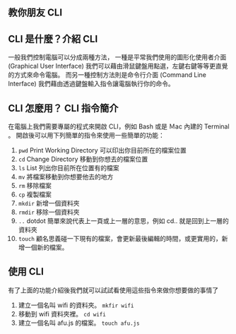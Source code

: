 ## 教你朋友 CLI

## CLI 是什麼？介紹 CLI
一般我們控制電腦可以分成兩種方法，
一種是平常我們使用的圖形化使用者介面 (Graphical User Interface) 
我們可以藉由滑鼠鍵盤用點選，左鍵右鍵等等更直覺的方式來命令電腦。
而另一種控制方法則是命令行介面 (Command Line Interface) 
我們藉由透過鍵盤輸入指令讓電腦執行你的命令。

## CLI 怎麼用？ CLI 指令簡介
在電腦上我們需要專屬的程式來開啟 CLI，例如 Bash 或是 Ｍac 內建的 Terminal 。
開啟後可以用下列簡單的指令來使用一些簡單的功能：
1. `pwd` Print Working Directory 可以印出你目前所在的檔案位置
2. `cd` Change Directory 移動到你想去的檔案位置
3. `ls` List 列出你目前所在位置有的檔案
4. `mv` 將檔案移動到你想要他去的地方
5. `rm` 移除檔案
6. `cp` 複製檔案
7. `mkdir` 新增一個資料夾
8. `rmdir` 移除一個資料夾
9. `..` dotdot 簡單來說代表上一頁或上一層的意思，例如 cd.. 就是回到上一層的資料夾
10. `touch` 顧名思義碰一下現有的檔案，會更新最後編輯的時間，或更實用的，新增一個新的檔案。

## 使用 CLI
有了上面的功能介紹後我們就可以試試看使用這些指令來做你想要做的事情了
1. 建立一個名叫 wifi 的資料夾。 `mkfir wifi`
2. 移動到 wifi 資料夾裡。 `cd wifi`
3. 建立一個名叫 afu.js 的檔案。 `touch afu.js`